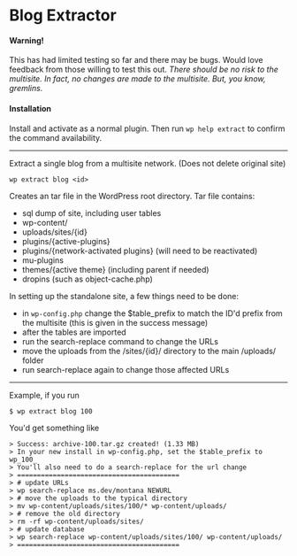Blog Extractor
==============


#### Warning!

This has had limited testing so far and there may be bugs. Would love feedback from those willing to test this out. *There should be no risk to the multisite. In fact, no changes are made to the multisite. But, you know, gremlins.*

#### Installation

Install and activate as a normal plugin. Then run `wp help extract` to confirm the command availability.

---

Extract a single blog from a multisite network. (Does not delete original site)

```
wp extract blog <id>
```

Creates an tar file in the WordPress root directory. Tar file contains:

 * sql dump of site, including user tables
 * wp-content/
  * uploads/sites/{id}
  * plugins/{active-plugins}
  * plugins/{network-activated plugins} (will need to be reactivated)
  * mu-plugins
  * themes/{active theme} (including parent if needed)
  * dropins (such as object-cache.php)

In setting up the standalone site, a few things need to be done:

 * in `wp-config.php` change the $table_prefix to match the ID'd prefix from the multisite (this is given in the success message)
 * after the tables are imported
  * run the search-replace command to change the URLs
  * move the uploads from the /sites/{id}/ directory to the main /uploads/ folder
  * run search-replace again to change those affected URLs

---

Example, if you run

```
$ wp extract blog 100
```
You'd get something like

```
> Success: archive-100.tar.gz created! (1.33 MB)
> In your new install in wp-config.php, set the $table_prefix to wp_100_
> You'll also need to do a search-replace for the url change
> =========================================
> # update URLs
> wp search-replace ms.dev/montana NEWURL
> # move the uploads to the typical directory
> mv wp-content/uploads/sites/100/* wp-content/uploads/
> # remove the old directory
> rm -rf wp-content/uploads/sites/
> # update database
> wp search-replace wp-content/uploads/sites/100/ wp-content/uploads/
> =========================================
```
